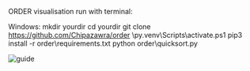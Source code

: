 ORDER visualisation
run with terminal:

Windows:
mkdir yourdir
cd yourdir
git clone https://github.com/Chipazawra/order
\py\.venv\Scripts\activate.ps1
pip3 install -r order\requirements.txt
python order\quicksort.py
   
![guide](https://user-images.githubusercontent.com/18016416/122551841-345d1f80-d03e-11eb-8bf0-074688ced42a.gif)
